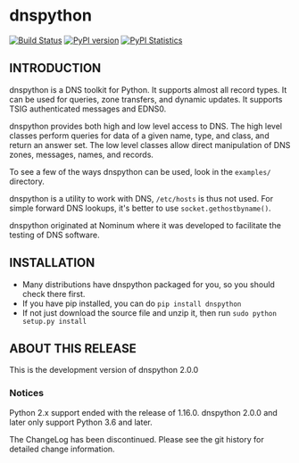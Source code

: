 # dnspython

[![Build Status](https://travis-ci.org/rthalley/dnspython.svg?branch=master)](https://travis-ci.org/rthalley/dnspython)
[![PyPI version](https://badge.fury.io/py/dnspython.svg)](https://badge.fury.io/py/dnspython)
[![PyPI Statistics](https://img.shields.io/pypi/dm/dnspython.svg)](https://pypistats.org/packages/dnspython)


## INTRODUCTION

dnspython is a DNS toolkit for Python. It supports almost all record types. It
can be used for queries, zone transfers, and dynamic updates. It supports TSIG
authenticated messages and EDNS0.

dnspython provides both high and low level access to DNS. The high level classes
perform queries for data of a given name, type, and class, and return an answer
set. The low level classes allow direct manipulation of DNS zones, messages,
names, and records.

To see a few of the ways dnspython can be used, look in the `examples/` directory.

dnspython is a utility to work with DNS, `/etc/hosts` is thus not used. For
simple forward DNS lookups, it's better to use `socket.gethostbyname()`.

dnspython originated at Nominum where it was developed
to facilitate the testing of DNS software.

## INSTALLATION

* Many distributions have dnspython packaged for you, so you should
  check there first.
* If you have pip installed, you can do `pip install dnspython`
* If not just download the source file and unzip it, then run
  `sudo python setup.py install`

## ABOUT THIS RELEASE

This is the development version of dnspython 2.0.0

### Notices

Python 2.x support ended with the release of 1.16.0.  dnspython 2.0.0 and
later only support Python 3.6 and later.

The ChangeLog has been discontinued.  Please see the git history for detailed
change information.
